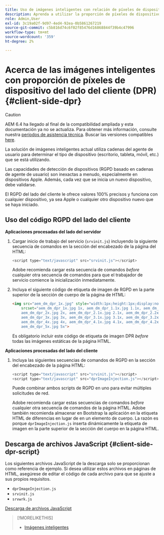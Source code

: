 ```yaml
---
title: Uso de imágenes inteligentes con relación de píxeles de dispositivo del lado del cliente
description: Aprenda a utilizar la proporción de píxeles de dispositivo del lado del cliente con imágenes inteligentes en Adobe Experience Manager as a Cloud Service con Dynamic Media.
role: Admin,User
exl-id: 3c19a02f-9d97-4ed4-92ea-0b5861267219
source-git-commit: c5b816d74c6f02f85476d16868844f39b4c47996
workflow-type: tm+mt
source-wordcount: '359'
ht-degree: 2%

---
```


# Acerca de las imágenes inteligentes con proporción de píxeles de dispositivo del lado del cliente (DPR) {#client-side-dpr}

>[!CAUTION]
>
>AEM 6.4 ha llegado al final de la compatibilidad ampliada y esta documentación ya no se actualiza. Para obtener más información, consulte nuestra [períodos de asistencia técnica](https://helpx.adobe.com/es/support/programs/eol-matrix.html). Buscar las versiones compatibles [here](https://experienceleague.adobe.com/docs/).

La solución de imágenes inteligentes actual utiliza cadenas del agente de usuario para determinar el tipo de dispositivo (escritorio, tableta, móvil, etc.) que se está utilizando.

Las capacidades de detección de dispositivos (RGPD basado en cadenas de agente de usuario) son inexactas a menudo, especialmente en dispositivos Apple. Además, cada vez que se inicia un nuevo dispositivo, debe validarse.

El RGPD del lado del cliente le ofrece valores 100% precisos y funciona con cualquier dispositivo, ya sea Apple o cualquier otro dispositivo nuevo que se haya iniciado.

## Uso del código RGPD del lado del cliente

**Aplicaciones procesadas del lado del servidor**

1. Cargar inicio de trabajo del servicio (`srvinit.js`) incluyendo la siguiente secuencia de comandos en la sección del encabezado de la página del HTML:

   ```javascript
   <script type="text/javascript" src="srvinit.js"></script>
   ```

   Adobe recomienda cargar esta secuencia de comandos _before_ cualquier otra secuencia de comandos para que el trabajador de servicio comience la inicialización inmediatamente.

1. Incluya el siguiente código de etiqueta de imagen de RGPD en la parte superior de la sección de cuerpo de la página de HTML:

   ```html
   <img src="aem_dm_dpr_1x.jpg" style="width:1px;height:1px;display:none"
       srcset="aem_dm_dpr_1x.jpg 1x, aem_dm_dpr_1.1x.jpg 1.1x, aem_dm_dpr_1.2x.jpg 1.2x, aem_dm_dpr_1.3x.jpg 1.3x, aem_dm_dpr_1.4x.jpg 1.4x, aem_dm_dpr_1.5x.jpg 1.5x, aem_dm_dpr_1.6x.jpg 1.6x,          aem_dm_dpr_1.7x.jpg 1.7x, aem_dm_dpr_1.8x.jpg 1.8x, aem_dm_dpr_1.9x.jpg 1.9x,
       aem_dm_dpr_2x.jpg 2x, aem_dm_dpr_2.1x.jpg 2.1x, aem_dm_dpr_2.2x.jpg 2.2x, aem_dm_dpr_2.3x.jpg 2.3x, aem_dm_dpr_2.4x.jpg 2.4x, aem_dm_dpr_2.5x.jpg 2.5x, aem_dm_dpr_2.6x.jpg 2.6x, aem_dm_dpr_2.7x.jpg 2.7x, aem_dm_dpr_2.8x.jpg 2.8x, aem_dm_dpr_2.9x.jpg 2.9x,
       aem_dm_dpr_3x.jpg 3x, aem_dm_dpr_3.1x.jpg 3.1x, aem_dm_dpr_3.2x.jpg 3.2x, aem_dm_dpr_3.3x.jpg 3.3x, aem_dm_dpr_3.4x.jpg 3.4x, aem_dm_dpr_3.5x.jpg 3.5x, aem_dm_dpr_3.6x.jpg 3.6x, aem_dm_dpr_3.7x.jpg 3.7x, aem_dm_dpr_3.8x.jpg 3.8x, aem_dm_dpr_3.9x.jpg 3.9x,
       aem_dm_dpr_4x.jpg 4x, aem_dm_dpr_4.1x.jpg 4.1x, aem_dm_dpr_4.2x.jpg 4.2x, aem_dm_dpr_4.3x.jpg 4.3x, aem_dm_dpr_4.4x.jpg 4.4x, aem_dm_dpr_4.5x.jpg 4.5x, aem_dm_dpr_4.6x.jpg 4.6x, aem_dm_dpr_4.7x.jpg 4.7x, aem_dm_dpr_4.8x.jpg 4.8x, aem_dm_dpr_4.9x.jpg 4.9x,
       aem_dm_dpr_5x.jpg 5x">
   ```

   Es obligatorio incluir este código de etiqueta de imagen DPR _before_ todas las imágenes estáticas de la página HTML.

**Aplicaciones procesadas del lado del cliente**

1. Incluya las siguientes secuencias de comandos de RGPD en la sección del encabezado de la página HTML:

   ```javascript
   <script type="text/javascript" src="srvinit.js"></script>
   <script type="text/javascript" src="dprImageInjection.js"></script>
   ```

   Puede combinar ambos scripts de RGPD en uno para evitar múltiples solicitudes de red.

   Adobe recomienda cargar estas secuencias de comandos _before_ cualquier otra secuencia de comandos de la página HTML.
Adobe también recomienda almacenar en Bootstrap la aplicación en la etiqueta HTML de diferencias en lugar de en un elemento de cuerpo. La razón es porque `dprImageInjection.js` inserta dinámicamente la etiqueta de imagen en la parte superior de la sección del cuerpo en la página HTML.

## Descarga de archivos JavaScript {#client-side-dpr-script}

Los siguientes archivos JavaScript de la descarga solo se proporcionan como referencia de ejemplo. Si desea utilizar estos archivos en páginas de HTML, asegúrese de editar el código de cada archivo para que se ajuste a sus propios requisitos.

* `dprImageInjection.js`
* `srvinit.js`
* `srvwrk.js`

[Descarga de archivos JavaScript](/help/assets/assets-dm/aem-dynamicmedia-smartimaging-dpr.zip)

>[!MORELIKETHIS]
>
>* [Imágenes inteligentes](/help/assets/imaging-faq.md)

